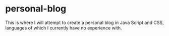 # personal-blog

This is where I will attempt to create a personal blog in Java Script and CSS, languages of which I currently have no experience with.
